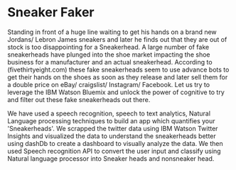 # Sneaker Faker
Standing in front of a huge line waiting to get his hands on a brand new Jordans/ Lebron James sneakers and later he finds out that they are out of stock is too disappointing for a Sneakerhead. A large number of fake sneakerheads have plunged into the shoe market impacting the shoe business for a manufacturer and an actual sneakerhead. According to (fivethirtyeight.com) these fake sneakerheads seem to use advance bots to get their hands on the shoes as soon as they release and later sell them for a double price on eBay/ craigslist/ Instagram/ Facebook. Let us try to leverage the IBM Watson Bluemix and unlock the power of cognitive to try and filter out these fake sneakerheads out there.

We have used a speech recognition,  speech to text analytics, Natural Language processing techniques to build an app which quantifies your 'Sneakerheads'. We scrapped the twitter data using IBM Watson Twitter Insights and visualized the data to understand the sneakerheads better using dashDb to create a dashboard to visually analyze the data. We then used Speech recognition API to convert the user input and classify using Natural language processor into Sneaker heads and nonsneaker head.

